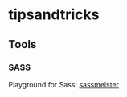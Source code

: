 # tipsandtricks

## Tools

### SASS
Playground for Sass: [sassmeister](https://www.sassmeister.com/)
